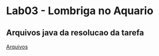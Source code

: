 # Lab03 - Lombriga no Aquario

## Arquivos java da resolucao da tarefa
[Arquivos](src/pt/c02oo/s02classe/s03lombriga)

